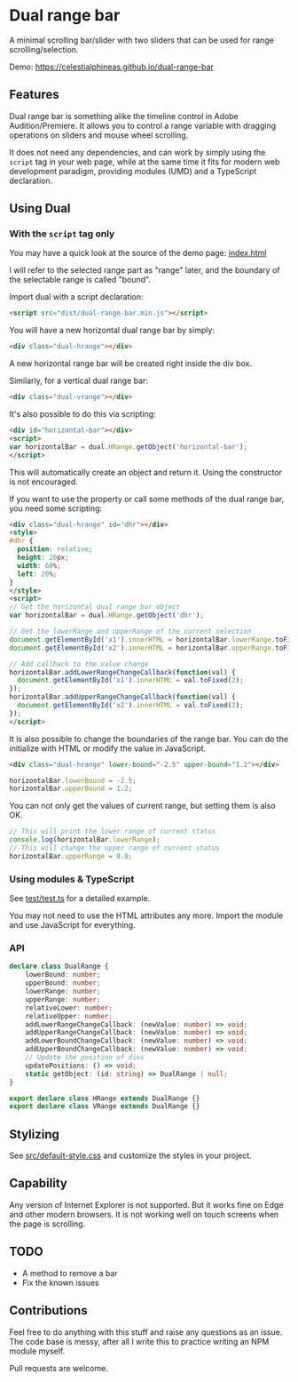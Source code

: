 # Dual range bar

A minimal scrolling bar/slider with two sliders that can be used for range scrolling/selection.

Demo: https://celestialphineas.github.io/dual-range-bar

## Features

Dual range bar is something alike the timeline control in Adobe Audition/Premiere. It allows you to control a range variable with dragging operations on sliders and mouse wheel scrolling.

It does not need any dependencies, and can work by simply using the `script` tag in your web page, while at the same time it fits for modern web development paradigm, providing modules (UMD) and a TypeScript declaration.

## Using Dual

### With the `script` tag only 

You may have a quick look at the source of the demo page: [index.html](index.html)

I will refer to the selected range part as "range" later, and the boundary of the selectable range is called "bound".

Import dual with a script declaration:

```html
<script src="dist/dual-range-bar.min.js"></script>
```

You will have a new horizontal dual range bar by simply:

```html
<div class="dual-hrange"></div>
```

A new horizontal range bar will be created right inside the div box.

Similarly, for a vertical dual range bar:

```html
<div class="dual-vrange"></div>
```

It's also possible to do this via scripting:

```html
<div id="horizontal-bar"></div>
<script>
var horizontalBar = dual.HRange.getObject('horizontal-bar');
</script>
```

This will automatically create an object and return it. Using the constructor is not encouraged.

If you want to use the property or call some methods of the dual range bar, you need some scripting:

```html
<div class="dual-hrange" id="dhr"></div>
<style>
#dhr {
  position: relative;
  height: 20px;
  width: 60%;
  left: 20%;
}
</style>
<script>
// Get the horizontal dual range bar object
var horizontalBar = dual.HRange.getObject('dhr');

// Get the lowerRange and upperRange of the current selection
document.getElementById('x1').innerHTML = horizontalBar.lowerRange.toFixed(2);
document.getElementById('x2').innerHTML = horizontalBar.upperRange.toFixed(2);

// Add callback to the value change
horizontalBar.addLowerRangeChangeCallback(function(val) {
  document.getElementById('x1').innerHTML = val.toFixed(2);
});
horizontalBar.addUpperRangeChangeCallback(function(val) {
  document.getElementById('x2').innerHTML = val.toFixed(2);
});
</script>
```

It is also possible to change the boundaries of the range bar. You can do the initialize with HTML or modify the value in JavaScript.

```html
<div class="dual-hrange" lower-bound="-2.5" upper-bound="1.2"></div>
```

```javascript
horizontalBar.lowerBound = -2.5;
horizontalBar.upperBound = 1.2;
```

You can not only get the values of current range, but setting them is also OK.

```javascript
// This will print the lower range of current status
console.log(horizontalBar.lowerRange);
// This will change the upper range of current status
horizontalBar.upperRange = 0.8;
```

### Using modules & TypeScript

See [test/test.ts](test/test.ts) for a detailed example.

You may not need to use the HTML attributes any more. Import the module and use JavaScript for everything.

### API

```typescript
declare class DualRange {
    lowerBound: number;
    upperBound: number;
    lowerRange: number;
    upperRange: number;
    relativeLower: number;
    relativeUpper: number;
    addLowerRangeChangeCallback: (newValue: number) => void;
    addUpperRangeChangeCallback: (newValue: number) => void;
    addLowerBoundChangeCallback: (newValue: number) => void;
    addUpperBoundChangeCallback: (newValue: number) => void;
    // Update the position of divs
    updatePositions: () => void;
    static getObject: (id: string) => DualRange | null;
}

export declare class HRange extends DualRange {}
export declare class VRange extends DualRange {}
```

## Stylizing

See [src/default-style.css](src/default-style.css) and customize the styles in your project.

## Capability

Any version of Internet Explorer is not supported. But it works fine on Edge and other modern browsers. It is not working well on touch screens when the page is scrolling.

## TODO

* A method to remove a bar
* Fix the known issues

## Contributions

Feel free to do anything with this stuff and raise any questions as an issue. The code base is messy, after all I write this to practice writing an NPM module myself.

Pull requests are welcome.
